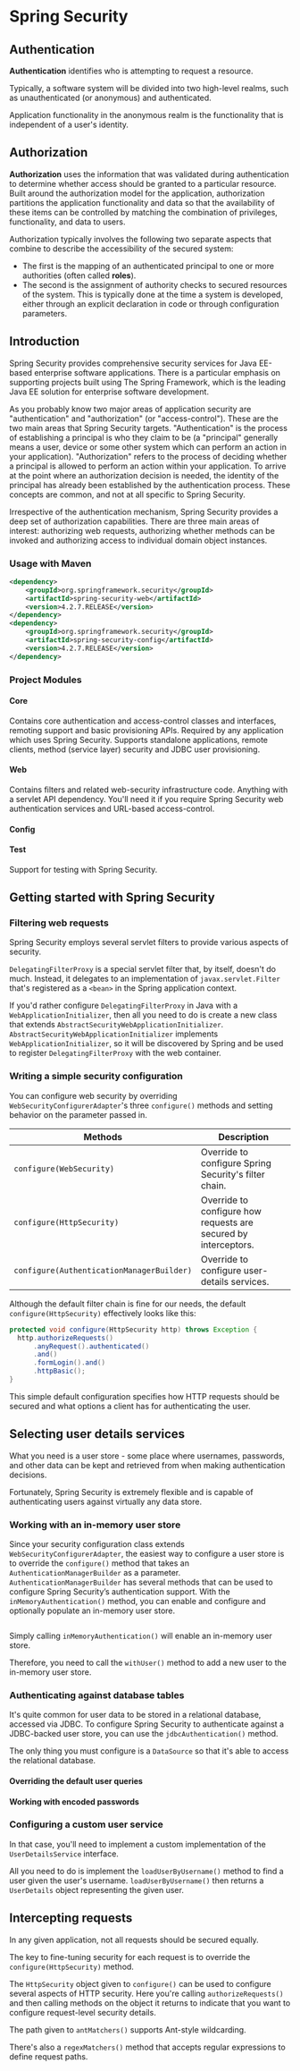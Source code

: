 # Spring Security

## Authentication

**Authentication** identifies who is attempting to request a resource.

Typically, a software system will be divided into two high-level realms, such as unauthenticated (or anonymous) and authenticated.

Application functionality in the anonymous realm is the functionality that is independent of a user's identity.

## Authorization

**Authorization** uses the information that was validated during authentication to determine whether access should be granted to a particular resource.
Built around the authorization model for the application, authorization partitions the application functionality and data so that the availability of these items can be controlled by matching the combination of privileges, functionality, and data to users.

Authorization typically involves the following two separate aspects that combine to describe the accessibility of the secured system:
* The first is the mapping of an authenticated principal to one or more authorities (often called **roles**).
* The second is the assignment of authority checks to secured resources of the system.
This is typically done at the time a system is developed, either through an explicit declaration in code or through configuration parameters.

## Introduction

Spring Security provides comprehensive security services for Java EE-based enterprise software applications.
There is a particular emphasis on supporting projects built using The Spring Framework, which is the leading Java EE solution for enterprise software development.

As you probably know two major areas of application security are "authentication" and "authorization" (or "access-control").
These are the two main areas that Spring Security targets.
"Authentication" is the process of establishing a principal is who they claim to be (a "principal" generally means a user, device or some other system which can perform an action in your application).
"Authorization" refers to the process of deciding whether a principal is allowed to perform an action within your application.
To arrive at the point where an authorization decision is needed, the identity of the principal has already been established by the authentication process.
These concepts are common, and not at all specific to Spring Security.

Irrespective of the authentication mechanism, Spring Security provides a deep set of authorization capabilities.
There are three main areas of interest: authorizing web requests, authorizing whether methods can be invoked and authorizing access to individual domain object instances.

### Usage with Maven

```xml
<dependency>
	<groupId>org.springframework.security</groupId>
	<artifactId>spring-security-web</artifactId>
	<version>4.2.7.RELEASE</version>
</dependency>
<dependency>
	<groupId>org.springframework.security</groupId>
	<artifactId>spring-security-config</artifactId>
	<version>4.2.7.RELEASE</version>
</dependency>
```

### Project Modules

#### Core

Contains core authentication and access-control classes and interfaces, remoting support and basic provisioning APIs.
Required by any application which uses Spring Security.
Supports standalone applications, remote clients, method (service layer) security and JDBC user provisioning.

#### Web

Contains filters and related web-security infrastructure code.
Anything with a servlet API dependency.
You'll need it if you require Spring Security web authentication services and URL-based access-control.

#### Config

#### Test

Support for testing with Spring Security.

## Getting started with Spring Security

### Filtering web requests

Spring Security employs several servlet filters to provide various aspects of security.

`DelegatingFilterProxy` is a special servlet filter that, by itself, doesn't do much.
Instead, it delegates to an implementation of `javax.servlet.Filter` that's registered as a `<bean>` in the Spring application context.

If you'd rather configure `DelegatingFilterProxy` in Java with a `WebApplicationInitializer`, then all you need to do is create a new class that extends `AbstractSecurityWebApplicationInitializer`.
`AbstractSecurityWebApplicationInitializer` implements `WebApplicationInitializer`, so it will be discovered by Spring and be used to register `DelegatingFilterProxy` with the web container.

### Writing a simple security configuration

You can configure web security by overriding `WebSecurityConfigurerAdapter`'s three `configure()` methods and setting behavior on the parameter passed in.

| Methods | Description |
| --- | --- |
| `configure(WebSecurity)` | Override to configure Spring Security's filter chain. |
| `configure(HttpSecurity)` | Override to configure how requests are secured by interceptors. |
| `configure(AuthenticationManagerBuilder)` | Override to configure user-details services. |

Although the default filter chain is fine for our needs, the default `configure(HttpSecurity)` effectively looks like this:
```java
protected void configure(HttpSecurity http) throws Exception {
  http.authorizeRequests()
      .anyRequest().authenticated()
      .and()
      .formLogin().and()
      .httpBasic();
}
```
This simple default configuration specifies how HTTP requests should be secured and what options a client has for authenticating the user.

## Selecting user details services

What you need is a user store - some place where usernames, passwords, and other data can be kept and retrieved from when making authentication decisions.

Fortunately, Spring Security is extremely flexible and is capable of authenticating users against virtually any data store.

### Working with an in-memory user store

Since your security configuration class extends `WebSecurityConfigurerAdapter`, the easiest way to configure a user store is to override the `configure()` method that takes an `AuthenticationManagerBuilder` as a parameter.
`AuthenticationManagerBuilder` has several methods that can be used to configure Spring Security’s authentication support.
With the `inMemoryAuthentication()` method, you can enable and configure and optionally populate an in-memory user store.

```java

```
Simply calling `inMemoryAuthentication()` will enable an in-memory user store.

Therefore, you need to call the `withUser()` method to add a new user to the in-memory user store.

### Authenticating against database tables

It's quite common for user data to be stored in a relational database, accessed via JDBC.
To configure Spring Security to authenticate against a JDBC-backed user store, you can use the `jdbcAuthentication()` method.

The only thing you must configure is a `DataSource` so that it's able to access the relational database.

#### Overriding the default user queries

#### Working with encoded passwords

### Configuring a custom user service

In that case, you'll need to implement a custom implementation of the `UserDetailsService` interface.

All you need to do is implement the `loadUserByUsername()` method to find a user given the user's username.
`loadUserByUsername()` then returns a `UserDetails` object representing the given user.

## Intercepting requests

In any given application, not all requests should be secured equally.

The key to fine-tuning security for each request is to override the `configure(HttpSecurity)` method.

The `HttpSecurity` object given to `configure()` can be used to configure several aspects of HTTP security.
Here you're calling `authorizeRequests()` and then calling methods on the object it returns to indicate that you want to configure request-level security details.

The path given to `antMatchers()` supports Ant-style wildcarding.

There's also a `regexMatchers()` method that accepts regular expressions to define request paths.
